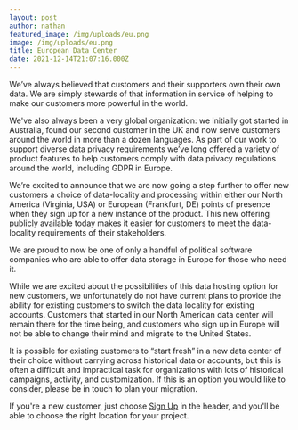 ```yaml
---
layout: post
author: nathan
featured_image: /img/uploads/eu.png
image: /img/uploads/eu.png
title: European Data Center
date: 2021-12-14T21:07:16.000Z
---
```

We’ve always believed that customers and their supporters own their own data. We are simply stewards of that information in service of helping to make our customers more powerful in the world. 

We've also always been a very global organization: we initially got started in Australia, found our second customer in the UK and now serve customers around the world in more than a dozen languages. As part of our work to support diverse data privacy requirements we’ve long offered a variety of product features to help customers comply with data privacy regulations around the world, including GDPR in Europe. 

We’re excited to announce that we are now going a step further to offer new customers a choice of data-locality and processing within either our North America (Virginia, USA) or European (Frankfurt, DE) points of presence when they sign up for a new instance of the product. This new offering publicly available today makes it easier for customers to meet the data-locality requirements of their stakeholders. 

We are proud to now be one of only a handful of political software companies who are able to offer data storage in Europe for those who need it. 

While we are excited about the possibilities of this data hosting option for new customers, we unfortunately do not have current plans to provide the ability for existing customers to switch the data locality for existing accounts. Customers that started in our North American data center will remain there for the time being, and customers who sign up in Europe will not be able to change their mind and migrate to the United States. 

It is possible for existing customers to “start fresh” in a new data center of their choice without carrying across historical data or accounts, but this is often a difficult and impractical task for organizations with lots of historical campaigns, activity, and customization. If this is an option you would like to consider, please be in touch to plan your migration. 

If you're a new customer, just choose [Sign Up](https://go.controlshift.app/signups/new_for_location) in the header, and you'll be able to choose the right location for your project. 



